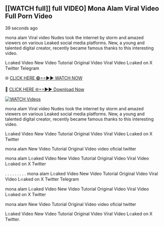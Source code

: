 ##  [[WATCH full]] full VIDEO] Mona Alam Viral Video Full Porn Video


39 seconds ago

mona alam Viral video Nudes took the internet by storm and amazed viewers on various Leaked social media platforms. New, a young and talented digital creator, recently became famous thanks to this interesting video.

L𝚎aked Video New Video Tutorial Original Video Viral Video L𝚎aked on X Twitter Telegram

🌐 [CLICK HERE 🟢==►► WATCH NOW](https://new-mfoji-vido.blogspot.com/p/valovido.html)

🔴 [CLICK HERE 🌐==►► Download Now](https://new-mfoji-vido.blogspot.com/p/valovido.html)

<a href="https://new-mfoji-vido.blogspot.com/p/valovido.html" rel="nofollow"><img src="https://i.imgur.com/xaaaJFf.jpeg" alt="WATCH Videos" style="max-width: 100%;"></a>


mona alam Viral video Nudes took the internet by storm and amazed viewers on various Leaked social media platforms. New, a young and talented digital creator, recently became famous thanks to this interesting video.

L𝚎aked Video New Video Tutorial Original Video Viral Video L𝚎aked on X Twitter

mona alam New Video Tutorial Original Video video oficial twitter

mona alam L𝚎aked Video New Video Tutorial Original Video Viral Video L𝚎aked on X Twitter

. . . . . . . . . mona alam L𝚎aked Video New Video Tutorial Original Video Viral Video L𝚎aked on X Twitter Telegram

mona alam L𝚎aked Video New Video Tutorial Original Video Viral Video L𝚎aked on X Twitter

mona alam New Video Tutorial Original Video video oficial twitter

L𝚎aked Video New Video Tutorial Original Video Viral Video L𝚎aked on X Twitter.